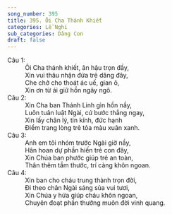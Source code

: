 ```yaml
---
song_number: 395
title: 395. Ôi Cha Thánh Khiết
categories: Lễ Nghi
sub_categories: Dâng Con
draft: false
---
```

<dl><dt>Câu 1:</dt><dd data-verse="1">Ôi Cha thánh khiết, ân hậu trọn đầy, <br/>Xin vui thâu nhận đứa trẻ dâng đây, <br/>Che chở cho thoát ác uế, gian ô, <br/>Xin ơn từ ái giữ hồn ngây ngô. </dd><dt>Câu 2:</dt><dd data-verse="2">Xin Cha ban Thánh Linh gìn hồn nầy, <br/>Luôn tuân luật Ngài, cứ bước thẳng ngay, <br/>Xin lấy chân lý, tin kính, đức hạnh <br/>Điểm trang lòng trẻ tỏa màu xuân xanh. </dd><dt>Câu 3:</dt><dd data-verse="3">Anh em tôi nhóm trước Ngài giờ nầy, <br/>Hân hoan dự phần hiến trẻ con đây, <br/>Xin Chúa ban phước giúp trẻ an toàn, <br/>Thân thêm tầm thước, trí càng khôn ngoan. </dd><dt>Câu 4:</dt><dd data-verse="4">Xin ban cho cháu trung thành trọn đời, <br/>Đi theo chân Ngài sáng sủa vui tươi, <br/>Xin Chúa y hứa giúp cháu khôn ngoan, <br/>Chuyên đoạt phần thưởng muôn đời vinh quang. </dd></dl>